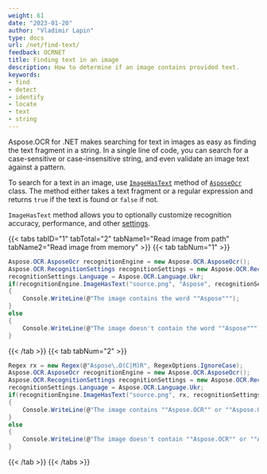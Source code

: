 ```yaml
---
weight: 61
date: "2023-01-20"
author: "Vladimir Lapin"
type: docs
url: /net/find-text/
feedback: OCRNET
title: Finding text in an image
description: How to determine if an image contains provided text.
keywords:
- find
- detect
- identify
- locate
- text
- string
---
```


Aspose.OCR for .NET makes searching for text in images as easy as finding the text fragment in a string. In a single line of code, you can search for a case-sensitive or case-insensitive string, and even validate an image text against a pattern.

To search for a text in an image, use [`ImageHasText`](https://reference.aspose.com/ocr/net/aspose.ocr/asposeocr/imagehastext/) method of [`AsposeOcr`](https://reference.aspose.com/ocr/net/aspose.ocr/asposeocr/) class. The method either takes a text fragment or a regular expression and returns `true` if the text is found or `false` if not.

`ImageHasText` method allows you to optionally customize recognition accuracy, performance, and other [settings](/ocr/net/recognition-settings-image/).

{{< tabs tabID="1" tabTotal="2" tabName1="Read image from path" tabName2="Read image from memory" >}}
{{< tab tabNum="1" >}}
```csharp
Aspose.OCR.AsposeOcr recognitionEngine = new Aspose.OCR.AsposeOcr();
Aspose.OCR.RecognitionSettings recognitionSettings = new Aspose.OCR.RecognitionSettings();
recognitionSettings.Language = Aspose.OCR.Language.Ukr;
if(recognitionEngine.ImageHasText("source.png", "Aspose", recognitionSettings))
{
	Console.WriteLine(@"The image contains the word ""Aspose""");
}
else
{
	Console.WriteLine(@"The image doesn't contain the word ""Aspose""");
}
```
{{< /tab >}}
{{< tab tabNum="2" >}}
```csharp
Regex rx = new Regex(@"Aspose\.O(C|M)R", RegexOptions.IgnoreCase);
Aspose.OCR.AsposeOcr recognitionEngine = new Aspose.OCR.AsposeOcr();
Aspose.OCR.RecognitionSettings recognitionSettings = new Aspose.OCR.RecognitionSettings();
recognitionSettings.Language = Aspose.OCR.Language.Ukr;
if(recognitionEngine.ImageHasText("source.png", rx, recognitionSettings))
{
	Console.WriteLine(@"The image contains ""Aspose.OCR"" or ""Aspose.OMR""");
}
else
{
	Console.WriteLine(@"The image doesn't contain ""Aspose.OCR"" or ""Aspose.OMR""");
}
```
{{< /tab >}}
{{< /tabs >}}
